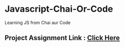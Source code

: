 # Javascript-Chai-Or-Code
Learning JS from Chai aur Code


## Project Assignment Link : [Click Here](https://stackblitz.com/edit/dom-project-chaiaurcode?file=2-BMICalculator%2Fchaiaurcode.js)